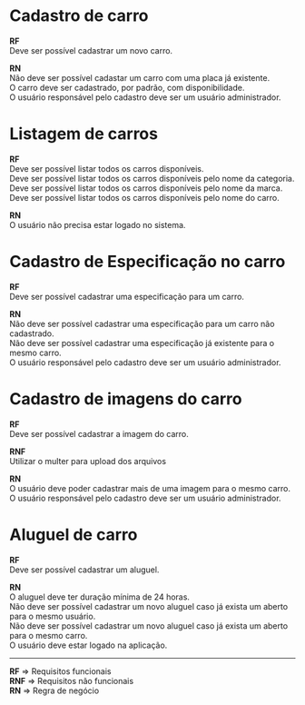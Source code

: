 # Cadastro de carro

**RF**<br/>
Deve ser possível cadastrar um novo carro.<br/>

**RN**<br/>
Não deve ser possível cadastar um carro com uma placa já existente.<br/>
O carro deve ser cadastrado, por padrão, com disponibilidade.<br/>
O usuário responsável pelo cadastro deve ser um usuário administrador.

# Listagem de carros

**RF**<br/>
Deve ser possível listar todos os carros disponíveis.<br/>
Deve ser possível listar todos os carros disponíveis pelo nome da categoria.<br/>
Deve ser possível listar todos os carros disponíveis pelo nome da marca.<br/>
Deve ser possível listar todos os carros disponíveis pelo nome do carro.

**RN**<br/>
O usuário não precisa estar logado no sistema.

# Cadastro de Especificação no carro

**RF**<br/>
Deve ser possível cadastrar uma especificação para um carro.<br/>

**RN**<br/>
Não deve ser possível cadastrar uma especificação para um carro não cadastrado.<br/>
Não deve ser possível cadastrar uma especificação já existente para o mesmo carro.<br/>
O usuário responsável pelo cadastro deve ser um usuário administrador.

# Cadastro de imagens do carro

**RF**<br/>
Deve ser possível cadastrar a imagem do carro.<br/>

**RNF**<br/>
Utilizar o multer para upload dos arquivos

**RN**<br/>
O usuário deve poder cadastrar mais de uma imagem para o mesmo carro.<br/>
O usuário responsável pelo cadastro deve ser um usuário administrador.

# Aluguel de carro

**RF**<br/>
Deve ser possível cadastrar um aluguel.

**RN**<br/>
O aluguel deve ter duração mínima de 24 horas.<br/>
Não deve ser possível cadastrar um novo aluguel caso já exista um aberto para o mesmo usuário.<br/>
Não deve ser possível cadastrar um novo aluguel caso já exista um aberto para o mesmo carro.<br/>
O usuário deve estar logado na aplicação.

---
**RF** => Requisitos funcionais<br/>
**RNF** => Requisitos não funcionais<br/>
**RN** => Regra de negócio
